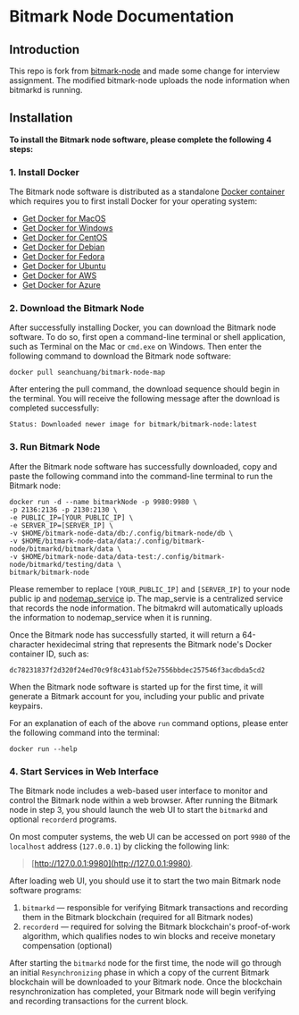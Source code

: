 # Bitmark Node Documentation

## Introduction

This repo is fork from [bitmark-node](https://github.com/bitmark-inc/bitmark-node) and made some change for interview assignment.
The modified bitmark-node uploads the node information when bitmarkd is running.

## Installation

**To install the Bitmark node software, please complete the following 4 steps:**

### 1. Install Docker

The Bitmark node software is distributed as a standalone [Docker container](https://www.docker.com/what-container) which requires you to first install Docker for your operating system:


- [Get Docker for MacOS](https://store.docker.com/editions/community/docker-ce-desktop-mac)
- [Get Docker for Windows](https://store.docker.com/editions/community/docker-ce-desktop-windows)
- [Get Docker for CentOS](https://store.docker.com/editions/community/docker-ce-server-centos)
- [Get Docker for Debian](https://store.docker.com/editions/community/docker-ce-server-debian)
- [Get Docker for Fedora](https://store.docker.com/editions/community/docker-ce-server-fedora)
- [Get Docker for Ubuntu](https://store.docker.com/editions/community/docker-ce-server-ubuntu)
- [Get Docker for AWS](https://store.docker.com/editions/community/docker-ce-aws)
- [Get Docker for Azure](https://store.docker.com/editions/community/docker-ce-azure)

### 2. Download the Bitmark Node

After successfully installing Docker, you can download the Bitmark node software. To do so, first open a command-line terminal or shell application, such as Terminal on the Mac or `cmd.exe` on Windows. Then enter the following command to download the Bitmark node software:

```
docker pull seanchuang/bitmark-node-map
```


After entering the pull command, the download sequence should begin in the terminal. You will receive the following message after the download is completed successfully:

```
Status: Downloaded newer image for bitmark/bitmark-node:latest
```


### 3. Run Bitmark Node

After the Bitmark node software has successfully downloaded, copy and paste the following command into the command-line terminal to run the Bitmark node:

```
docker run -d --name bitmarkNode -p 9980:9980 \
-p 2136:2136 -p 2130:2130 \
-e PUBLIC_IP=[YOUR_PUBLIC_IP] \
-e SERVER_IP=[SERVER_IP] \
-v $HOME/bitmark-node-data/db:/.config/bitmark-node/db \
-v $HOME/bitmark-node-data/data:/.config/bitmark-node/bitmarkd/bitmark/data \
-v $HOME/bitmark-node-data/data-test:/.config/bitmark-node/bitmarkd/testing/data \
bitmark/bitmark-node
```

Please remember to replace `[YOUR_PUBLIC_IP]` and `[SERVER_IP]` to your node public ip and [nodemap_service](https://github.com/jseanchuang/nodemap-service) ip. The map_servie is a centralized service that records the node information. The bitmakrd will automatically uploads the information to nodemap_service when it is running.

Once the Bitmark node has successfully started, it will return a 64-character hexidecimal string that represents the Bitmark node's Docker container ID, such as:

```
dc78231837f2d320f24ed70c9f8c431abf52e7556bbdec257546f3acdbda5cd2
```


When the Bitmark node software is started up for the first time, it will generate a Bitmark account for you, including your public and private keypairs.

For an explanation of each of the above `run` command options, please enter the following command into the terminal:

```
docker run --help
 ```



### 4. Start Services in Web Interface

The Bitmark node includes a web-based user interface to monitor and control the Bitmark node within a web browser. After running the Bitmark node in step 3, you should launch the web UI to start the `bitmarkd` and optional `recorderd` programs.

On most computer systems, the web UI can be accessed on port `9980` of the `localhost` address (`127.0.0.1`) by clicking the following link:

> [http://127.0.0.1:9980](http://127.0.0.1:9980).

After loading web UI, you should use it to start the two main Bitmark node software programs:

1. `bitmarkd` — responsible for verifying Bitmark transactions and recording them in the Bitmark blockchain (required for all Bitmark nodes)
2. `recorderd` — required for solving the Bitmark blockchain's proof-of-work algorithm, which qualifies nodes to win blocks and receive monetary compensation (optional)

After starting the `bitmarkd` node for the first time, the node will go through an initial `Resynchronizing` phase in which a copy of the current Bitmark blockchain will be downloaded to your Bitmark node. Once the blockchain resynchronization has completed, your Bitmark node will begin verifying and recording transactions for the current block.
